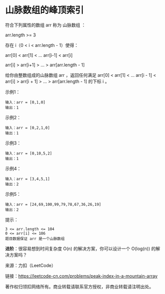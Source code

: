 # 山脉数组的峰顶索引

符合下列属性的数组 arr 称为 山脉数组 ：

arr.length >= 3

存在 i（0 < i < arr.length - 1）使得：

arr[0] < arr[1] < ... arr[i-1] < arr[i]

arr[i] > arr[i+1] > ... > arr[arr.length - 1]

给你由整数组成的山脉数组 arr ，返回任何满足 arr[0] < arr[1] < ... arr[i - 1] < arr[i] > arr[i + 1] > ... > arr[arr.length - 1] 的下标 i 。

示例1：
```text
输入：arr = [0,1,0]
输出：1
```
示例2：
```text
输入：arr = [0,2,1,0]
输出：1
```
示例3：
```text
输入：arr = [0,10,5,2]
输出：1
```
示例4：
```text
输入：arr = [3,4,5,1]
输出：2
```
示例5：
```text
输入：arr = [24,69,100,99,79,78,67,36,26,19]
输出：2
```

提示：
```text
3 <= arr.length <= 104
0 <= arr[i] <= 106
题目数据保证 arr 是一个山脉数组
```

**进阶**：很容易想到时间复杂度 O(n) 的解决方案，你可以设计一个 O(log(n)) 的解决方案吗？

来源：力扣（LeetCode）

链接：https://leetcode-cn.com/problems/peak-index-in-a-mountain-array

著作权归领扣网络所有。商业转载请联系官方授权，非商业转载请注明出处。